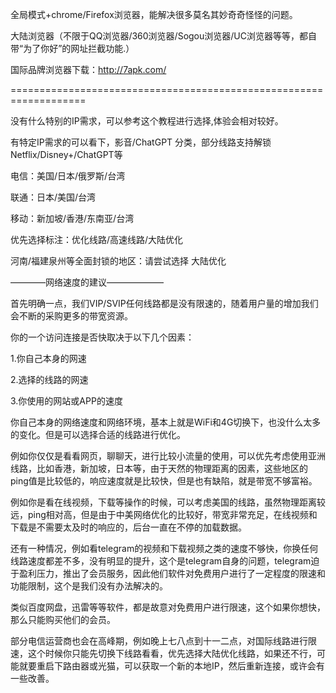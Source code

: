 全局模式+chrome/Firefox浏览器，能解决很多莫名其妙奇奇怪怪的问题。

大陆浏览器（不限于QQ浏览器/360浏览器/Sogou浏览器/UC浏览器等等，都自带“为了你好”的网址拦截功能.）

国际品牌浏览器下载：http://7apk.com/

===================================================================

没有什么特别的IP需求，可以参考这个教程进行选择,体验会相对较好。

有特定IP需求的可以看下，影音/ChatGPT 分类，部分线路支持解锁 Netflix/Disney+/ChatGPT等

电信：美国/日本/俄罗斯/台湾

联通：日本/美国/台湾

移动：新加坡/香港/东南亚/台湾

优先选择标注：优化线路/高速线路/大陆优化

河南/福建泉州等全面封锁的地区：请尝试选择 大陆优化

————网络速度的建议——————–

首先明确一点，我们VIP/SVIP任何线路都是没有限速的，随着用户量的增加我们会不断的采购更多的带宽资源。

你的一个访问连接是否快取决于以下几个因素：

1.你自己本身的网速

2.选择的线路的网速

3.你使用的网站或APP的速度

你自己本身的网络速度和网络环境，基本上就是WiFi和4G切换下，也没什么太多的变化。但是可以选择合适的线路进行优化。

例如你仅仅是看看网页，聊聊天，进行比较小流量的使用，可以优先考虑使用亚洲线路，比如香港，新加坡，日本等，由于天然的物理距离的因素，这些地区的ping值是比较低的，响应速度就是比较快，但是也有缺陷，就是带宽不够富裕。

例如你是看在线视频，下载等操作的时候，可以考虑美国的线路，虽然物理距离较远，ping相对高，但是由于中美网络优化的比较好，带宽非常充足，在线视频和下载是不需要太及时的响应的，后台一直在不停的加载数据。

还有一种情况，例如看telegram的视频和下载视频之类的速度不够快，你换任何线路速度都差不多，没有明显的提升，这个是telegram自身的问题，telegram迫于盈利压力，推出了会员服务，因此他们软件对免费用户进行了一定程度的限速和功能限制，这个是我们没有办法解决的。

类似百度网盘，迅雷等等软件，都是故意对免费用户进行限速，这个如果你想快，那么只能购买他们的会员。

部分电信运营商也会在高峰期，例如晚上七八点到十一二点，对国际线路进行限速，这个时候你只能先切换下线路看看，优先选择大陆优化线路，如果还不行，可能就要重启下路由器或光猫，可以获取一个新的本地IP，然后重新连接，或许会有一些改善。
